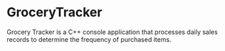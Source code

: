 # GroceryTracker
Grocery Tracker is a C++ console application that processes daily sales records to determine the frequency of purchased items.
